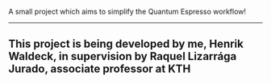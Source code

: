 A small project which aims to simplify the Quantum Espresso workflow!

-------------------------------------------------------------
This project is being developed by me, Henrik Waldeck, 
in supervision by 
Raquel Lizarrága Jurado, associate professor at KTH
-------------------------------------------------------------

